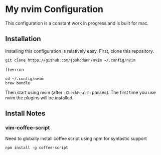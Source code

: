 # My nvim Configuration

This configuration is a constant work in progress and is built for mac.

## Installation

Installing this configuration is relatively easy. First, clone this repository.

    git clone https://github.com/joshddunn/nvim ~/.config/nvim

Then run

    cd ~/.config/nvim
    brew bundle

Then start using nvim (after `:CheckHealth` passes). The first time you use nvim the plugins will be installed.

## Install Notes

### vim-coffee-script

Need to globally install coffee script using npm for syntastic support

    npm install -g coffee-script
